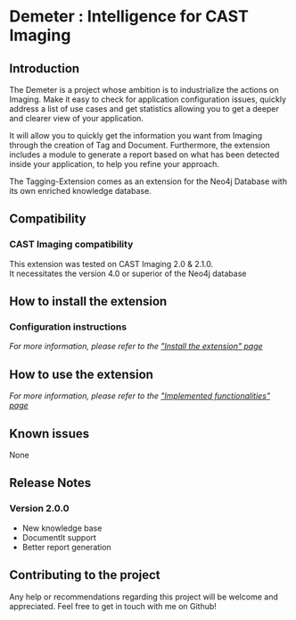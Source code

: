 # Demeter : Intelligence for CAST Imaging

## Introduction 

The Demeter is a project whose ambition is to industrialize the actions on Imaging.
Make it easy to check for application configuration issues, quickly address a list of use cases and get statistics allowing you to get a deeper and clearer view of your application.

It will allow you to quickly get the information you want from Imaging through the creation of Tag and Document.
Furthermore, the extension includes a module to generate a report based on what has been detected inside your application, to help you refine your approach.

The Tagging-Extension comes as an extension for the Neo4j Database with its own enriched knowledge database.

## Compatibility
### CAST Imaging compatibility
This extension was tested on CAST Imaging 2.0 & 2.1.0.  
It necessitates the version 4.0 or superior of the Neo4j database 

## How to install the extension

### Configuration instructions
_For more information, please refer to the ["Install the extension" page](https://github.com/Makunda/Demeter/wiki/Install-the-extension)_

## How to use the extension

_For more information, please refer to the ["Implemented functionalities" page](https://github.com/Makunda/Demeter/wiki/Implemented-functionalities)_

## Known issues
None

## Release Notes
### Version 2.0.0 
- New knowledge base
- DocumentIt support
- Better report generation

## Contributing to the project 

Any help or recommendations regarding this project will be welcome and appreciated.
Feel free to get in touch with me on Github!
